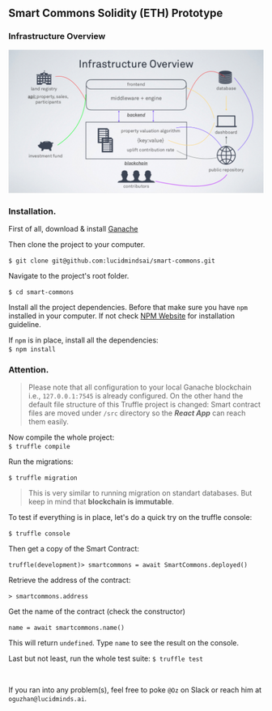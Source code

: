 ## Smart Commons Solidity (ETH) Prototype

### Infrastructure Overview
![Smart Commons Infrastructure](infrastructure-overview.png)


### Installation.
First of all, download & install [Ganache](https://www.trufflesuite.com/ganachehttps://www.trufflesuite.com/ganache) 
<br />

Then clone the project to your computer.
<br />

`$ git clone git@github.com:lucidmindsai/smart-commons.git`
<br />

Navigate to the project's root folder.
<br />

`$ cd smart-commons`
<br />

Install all the project dependencies. Before that make sure you have `npm` installed in your computer. If not check [NPM Website](https://www.npmjs.com/https://www.npmjs.com/) for installation guideline.
<br />

If `npm` is in place, install all the dependencies:<br />
`$ npm install`
<br />


### __Attention.__
> Please note that all configuration to your local Ganache blockchain i.e., `127.0.0.1:7545` is already configured. On the other hand the default file structure of this Truffle project is changed: Smart contract files are moved under `/src` directory so the ***React App*** can reach them easily.


Now compile the whole project:<br />
`$ truffle compile`
<br />

Run the migrations:<br />

`$ truffle migration`
<br />

  > This is very similar to running migration on standart databases. But keep in mind that __blockchain is immutable__.


To test if everything is in place, let's do a quick try on the truffle console:<br />

`$ truffle console`
<br />

Then get a copy of the Smart Contract:
<br />

`truffle(development)> smartcommons = await SmartCommons.deployed()`
<br />

Retrieve the address of the contract:
<br />

`> smartcommons.address`
<br />

Get the name of the contract (check the constructor)
<br />

`name = await smartcommons.name()`
<br />

This will return `undefined`. Type `name` to see the result on the console.


Last but not least, run the whole test suite:
`$ truffle test`

<br />

If you ran into any problem(s), feel free to poke `@Oz` on Slack or reach him at `oguzhan@lucidminds.ai`.

